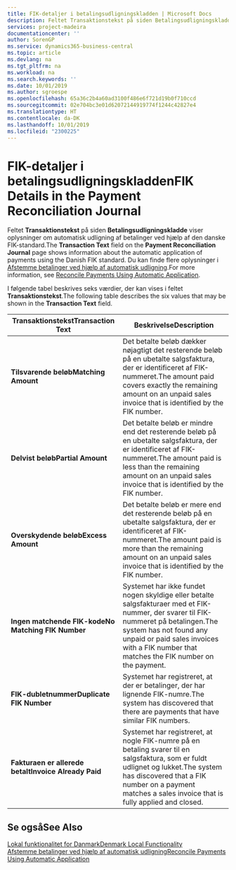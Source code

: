 ```yaml
---
title: FIK-detaljer i betalingsudligningskladden | Microsoft Docs
description: Feltet Transaktionstekst på siden Betalingsudligningskladde viser oplysninger om automatisk udligning af betalinger ved hjælp af den danske FIK-standard.
services: project-madeira
documentationcenter: ''
author: SorenGP
ms.service: dynamics365-business-central
ms.topic: article
ms.devlang: na
ms.tgt_pltfrm: na
ms.workload: na
ms.search.keywords: ''
ms.date: 10/01/2019
ms.author: sgroespe
ms.openlocfilehash: 65a36c2b4a60ad3100f486e6f721d19b0f710ccd
ms.sourcegitcommit: 02e704bc3e01d62072144919774f1244c42827e4
ms.translationtype: HT
ms.contentlocale: da-DK
ms.lasthandoff: 10/01/2019
ms.locfileid: "2300225"
---
```

# <a name="fik-details-in-the-payment-reconciliation-journal"></a><span data-ttu-id="96bae-103">FIK-detaljer i betalingsudligningskladden</span><span class="sxs-lookup"><span data-stu-id="96bae-103">FIK Details in the Payment Reconciliation Journal</span></span>
<span data-ttu-id="96bae-104">Feltet **Transaktionstekst** på siden **Betalingsudligningskladde** viser oplysninger om automatisk udligning af betalinger ved hjælp af den danske FIK-standard.</span><span class="sxs-lookup"><span data-stu-id="96bae-104">The **Transaction Text** field on the **Payment Reconciliation Journal** page shows information about the automatic application of payments using the Danish FIK standard.</span></span> <span data-ttu-id="96bae-105">Du kan finde flere oplysninger i [Afstemme betalinger ved hjælp af automatisk udligning](../../receivables-how-reconcile-payments-auto-application.md).</span><span class="sxs-lookup"><span data-stu-id="96bae-105">For more information, see [Reconcile Payments Using Automatic Application](../../receivables-how-reconcile-payments-auto-application.md).</span></span>  

 <span data-ttu-id="96bae-106">I følgende tabel beskrives seks værdier, der kan vises i feltet **Transaktionstekst**.</span><span class="sxs-lookup"><span data-stu-id="96bae-106">The following table describes the six values that may be shown in the **Transaction Text** field.</span></span>  

|<span data-ttu-id="96bae-107">Transaktionstekst</span><span class="sxs-lookup"><span data-stu-id="96bae-107">Transaction Text</span></span>|<span data-ttu-id="96bae-108">Beskrivelse</span><span class="sxs-lookup"><span data-stu-id="96bae-108">Description</span></span>|  
|-----------------------------------------|---------------------------------------|  
|<span data-ttu-id="96bae-109">**Tilsvarende beløb**</span><span class="sxs-lookup"><span data-stu-id="96bae-109">**Matching Amount**</span></span>|<span data-ttu-id="96bae-110">Det betalte beløb dækker nøjagtigt det resterende beløb på en ubetalte salgsfaktura, der er identificeret af FIK-nummeret.</span><span class="sxs-lookup"><span data-stu-id="96bae-110">The amount paid covers exactly the remaining amount on an unpaid sales invoice that is identified by the FIK number.</span></span>|  
|<span data-ttu-id="96bae-111">**Delvist beløb**</span><span class="sxs-lookup"><span data-stu-id="96bae-111">**Partial Amount**</span></span>|<span data-ttu-id="96bae-112">Det betalte beløb er mindre end det resterende beløb på en ubetalte salgsfaktura, der er identificeret af FIK-nummeret.</span><span class="sxs-lookup"><span data-stu-id="96bae-112">The amount paid is less than the remaining amount on an unpaid sales invoice that is identified by the FIK number.</span></span>|  
|<span data-ttu-id="96bae-113">**Overskydende beløb**</span><span class="sxs-lookup"><span data-stu-id="96bae-113">**Excess Amount**</span></span>|<span data-ttu-id="96bae-114">Det betalte beløb er mere end det resterende beløb på en ubetalte salgsfaktura, der er identificeret af FIK-nummeret.</span><span class="sxs-lookup"><span data-stu-id="96bae-114">The amount paid is more than the remaining amount on an unpaid sales invoice that is identified by the FIK number.</span></span>|  
|<span data-ttu-id="96bae-115">**Ingen matchende FIK-kode**</span><span class="sxs-lookup"><span data-stu-id="96bae-115">**No Matching FIK Number**</span></span>|<span data-ttu-id="96bae-116">Systemet har ikke fundet nogen skyldige eller betalte salgsfakturaer med et FIK-nummer, der svarer til FIK-nummeret på betalingen.</span><span class="sxs-lookup"><span data-stu-id="96bae-116">The system has not found any unpaid or paid sales invoices with a FIK number that matches the FIK number on the payment.</span></span>|  
|<span data-ttu-id="96bae-117">**FIK-dubletnummer**</span><span class="sxs-lookup"><span data-stu-id="96bae-117">**Duplicate FIK Number**</span></span>|<span data-ttu-id="96bae-118">Systemet har registreret, at der er betalinger, der har lignende FIK-numre.</span><span class="sxs-lookup"><span data-stu-id="96bae-118">The system has discovered that there are payments that have similar FIK numbers.</span></span>|  
|<span data-ttu-id="96bae-119">**Fakturaen er allerede betalt**</span><span class="sxs-lookup"><span data-stu-id="96bae-119">**Invoice Already Paid**</span></span>|<span data-ttu-id="96bae-120">Systemet har registreret, at nogle FIK-numre på en betaling svarer til en salgsfaktura, som er fuldt udlignet og lukket.</span><span class="sxs-lookup"><span data-stu-id="96bae-120">The system has discovered that a FIK number on a payment matches a sales invoice that is fully applied and closed.</span></span>|  

## <a name="see-also"></a><span data-ttu-id="96bae-121">Se også</span><span class="sxs-lookup"><span data-stu-id="96bae-121">See Also</span></span>  
[<span data-ttu-id="96bae-122">Lokal funktionalitet for Danmark</span><span class="sxs-lookup"><span data-stu-id="96bae-122">Denmark Local Functionality</span></span>](denmark-local-functionality.md)  
[<span data-ttu-id="96bae-123">Afstemme betalinger ved hjælp af automatisk udligning</span><span class="sxs-lookup"><span data-stu-id="96bae-123">Reconcile Payments Using Automatic Application</span></span>](../../receivables-how-reconcile-payments-auto-application.md)
